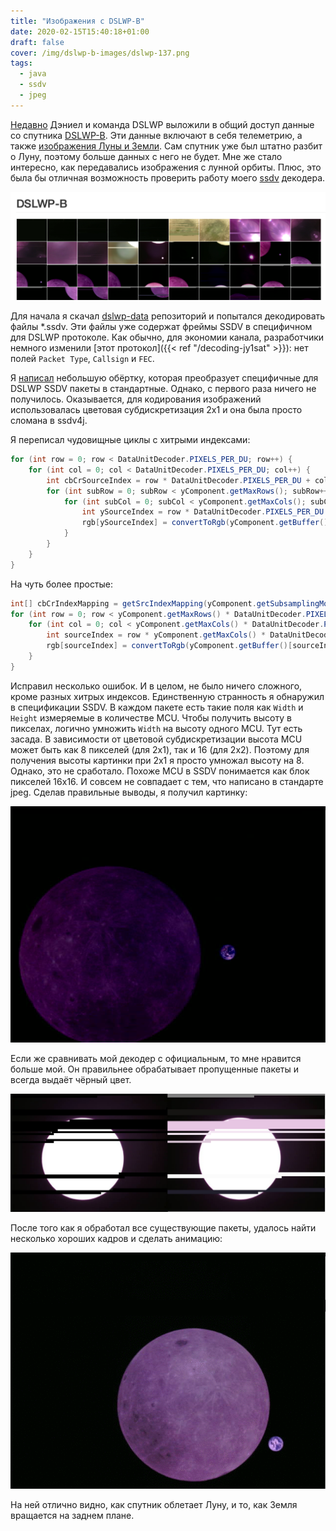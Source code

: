 ```yaml
---
title: "Изображения с DSLWP-B"
date: 2020-02-15T15:40:18+01:00
draft: false
cover: /img/dslwp-b-images/dslwp-137.png
tags:
  - java
  - ssdv
  - jpeg
---
```


[Недавно](https://destevez.net/2019/12/dslwp-b-whole-mission-telemetry/) Дэниел и команда DSLWP выложили в общий доступ данные со спутника [DSLWP-B](http://dk3wn.info/blog/satelliten/dslwp/). Эти данные включают в себя телеметрию, а также [изображения Луны и Земли](http://lilacsat.hit.edu.cn/dashboard/pages_en/pics-b.html). Сам спутник уже был штатно разбит о Луну, поэтому больше данных с него не будет. Мне же стало интересно, как передавались изображения с лунной орбиты. Плюс, это была бы отличная возможность проверить работу моего [ssdv](https://github.com/dernasherbrezon/ssdv4j) декодера.

![](/img/dslwp-b-images/1.png)

Для начала я скачал [dslwp-data](https://github.com/tammojan/dslwp-data) репозиторий и попытался декодировать файлы *.ssdv. Эти файлы уже содержат фреймы SSDV в специфичном для DSLWP протоколе. Как обычно, для экономии канала, разработчики немного изменили [этот протокол]({{< ref "/decoding-jy1sat" >}}): нет полей ```Packet Type```, ```Callsign``` и ```FEC```.

Я [написал](https://github.com/dernasherbrezon/jradio/blob/master/src/main/java/ru/r2cloud/jradio/dslwp/DslwpSsdvPacketSource.java) небольшую обёртку, которая преобразует специфичные для DSLWP SSDV пакеты в стандартные. Однако, с первого раза ничего не получилось. Оказывается, для кодирования изображений использовалась цветовая субдискретизация 2х1 и она была просто сломана в ssdv4j.

Я переписал чудовищные циклы с хитрыми индексами:

```java
for (int row = 0; row < DataUnitDecoder.PIXELS_PER_DU; row++) {
	for (int col = 0; col < DataUnitDecoder.PIXELS_PER_DU; col++) {
		int cbCrSourceIndex = row * DataUnitDecoder.PIXELS_PER_DU + col;
		for (int subRow = 0; subRow < yComponent.getMaxRows(); subRow++) {
			for (int subCol = 0; subCol < yComponent.getMaxCols(); subCol++) {
				int ySourceIndex = row * DataUnitDecoder.PIXELS_PER_DU * yComponent.getMaxCols() * yComponent.getMaxRows() + subRow * DataUnitDecoder.PIXELS_PER_DU * yComponent.getMaxCols() + col * yComponent.getMaxCols() + subCol;
				rgb[ySourceIndex] = convertToRgb(yComponent.getBuffer()[ySourceIndex], cbComponent.getBuffer()[cbCrSourceIndex], crComponent.getBuffer()[cbCrSourceIndex]);
			}
		}
	}
}
```

На чуть более простые:

```java
int[] cbCrIndexMapping = getSrcIndexMapping(yComponent.getSubsamplingMode());
for (int row = 0; row < yComponent.getMaxRows() * DataUnitDecoder.PIXELS_PER_DU; row++) {
	for (int col = 0; col < yComponent.getMaxCols() * DataUnitDecoder.PIXELS_PER_DU; col++) {
		int sourceIndex = row * yComponent.getMaxCols() * DataUnitDecoder.PIXELS_PER_DU + col;
		rgb[sourceIndex] = convertToRgb(yComponent.getBuffer()[sourceIndex], cbComponent.getBuffer()[cbCrIndexMapping[sourceIndex]], crComponent.getBuffer()[cbCrIndexMapping[sourceIndex]]);
	}
}
```

Исправил несколько ошибок. И в целом, не было ничего сложного, кроме разных хитрых индексов. Единственную странность я обнаружил в спецификации SSDV. В каждом пакете есть такие поля как ```Width``` и ```Height``` измеряемые в количестве MCU. Чтобы получить высоту в пикселах, логично умножить ```Width``` на высоту одного MCU. Тут есть засада. В зависимости от цветовой субдискретизации высота MCU может быть как 8 пикселей (для 2x1), так и 16 (для 2x2). Поэтому для получения высоты картинки при 2x1 я просто умножал высоту на 8. Однако, это не сработало. Похоже MCU в SSDV понимается как блок пикселей 16х16. И совсем не совпадает с тем, что написано в стандарте jpeg. Сделав правильные выводы, я получил картинку:

![](/img/dslwp-b-images/dslwp-137.png)

Если же сравнивать мой декодер с официальным, то мне нравится больше мой. Он правильнее обрабатывает пропущенные пакеты и всегда выдаёт чёрный цвет.

![](/img/dslwp-b-images/compare.png)

После того как я обработал все существующие пакеты, удалось найти несколько хороших кадров и сделать анимацию:

![](/img/dslwp-b-images/gif.gif)

На ней отлично видно, как спутник облетает Луну, и то, как Земля вращается на заднем плане.